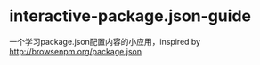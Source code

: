 interactive-package.json-guide
==============================

一个学习package.json配置内容的小应用，inspired by http://browsenpm.org/package.json
